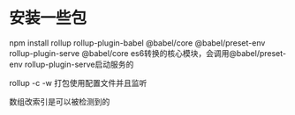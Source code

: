 <!--
 * @Descripttion: 
 * @Author: 黄佳佳
 * @Date: 2021-01-16 10:44:57
 * @LastEditors: 黄佳佳
 * @LastEditTime: 2021-01-16 17:44:49
-->
# 安装一些包
 npm install rollup rollup-plugin-babel @babel/core @babel/preset-env rollup-plugin-serve
 @babel/core es6转换的核心模块，会调用@babel/preset-env
 rollup-plugin-serve启动服务的

 rollup -c -w 打包使用配置文件并且监听

 数组改索引是可以被检测到的